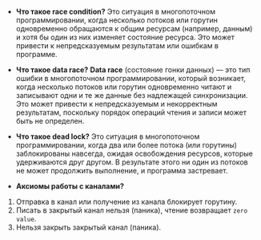 - **Что такое race condition?**
Это ситуация в многопоточном программировании, когда несколько потоков или горутин одновременно обращаются к общим ресурсам (например, данным) и хотя бы один из них изменяет состояние ресурса. Это может привести к непредсказуемым результатам или ошибкам в программе.

- **Что такое data race?**
**Data race** (состояние гонки данных) — это тип ошибки в многопоточном программировании, который возникает, когда несколько потоков или горутин одновременно читают и записывают одни и те же данные без надлежащей синхронизации. Это может привести к непредсказуемым и некорректным результатам, поскольку порядок операций чтения и записи может быть не определен.

- **Что такое dead lock?**
Это ситуация в многопоточном программировании, когда два или более потока (или горутины) заблокированы навсегда, ожидая освобождения ресурсов, которые удерживаются друг другом. В результате этого ни один из потоков не может продолжить выполнение, и программа застревает.

- **Аксиомы работы с каналами?**
1) Отправка в канал или получение из канала блокирует горутину.
2) Писать в закрытый канал нельзя (паника), чтение возвращает `zero value`.
3) Нельзя закрыть закрытый канал (паника).